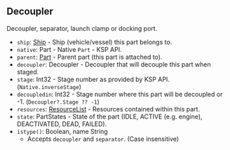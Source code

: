 ## Decoupler

Decoupler, separator, launch clamp or docking port.

- `ship`: [Ship](../API/Ship.md) - Ship (vehicle/vessel) this part belongs to.
- `native`: Part - Native `Part` - KSP API.
- `parent`: [Part](PartBase.md) - Parent part (this part is attached to).
- `decoupler`: Decoupler - Decoupler that will decouple this part when staged.
- `stage`: Int32 - Stage number as provided by KSP API. (`Native.inverseStage`)
- `decoupledin`: Int32 - Stage number where this part will be decoupled or -1. (`Decoupler?.Stage ?? -1`)
- `resources`: [ResourceList](ResourceList.md) - Resources contained within this part.
- `state`: PartStates - State of the part (IDLE, ACTIVE (e.g. engine), DEACTIVATED, DEAD, FAILED).
- `istype()`: Boolean, name String
  - Accepts `decoupler` and `separator`. (Case insensitive)
